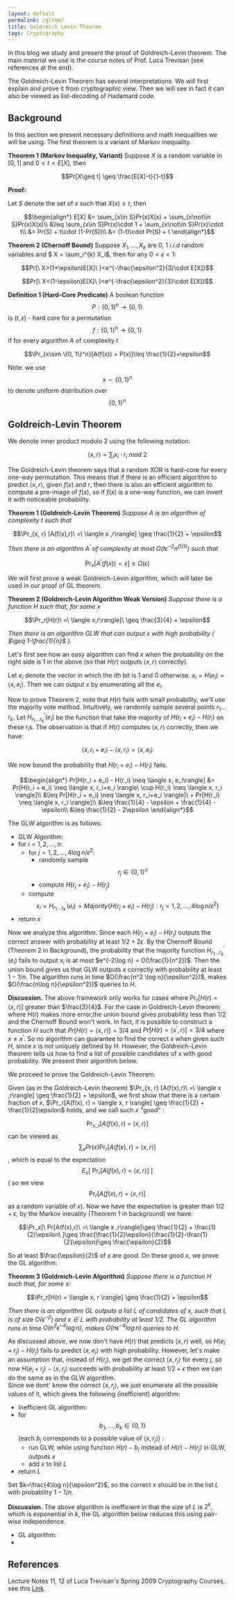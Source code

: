 ```yaml
---
layout: default
permalink: /glthm/
title: Goldreich Levin Theorem
tags: Cryptography
---
```


In this blog we study and present the proof of Goldreich-Levin theorem. The main material we use is the  course notes of Prof. Luca Trevisan (see references at the end).  

The Goldreich-Levin Theorem has several interpretations. We will first explain and prove it from cryptographic view. Then we will see in fact it can also be viewed as list-decoding of Hadamard code.

## Background
In this section we present necessary definitions and math inequalities we will be using. The first theorem is a variant of Markov inequality.  

**Theorem 1 (Markov Inequality, Variant)** Suppose $X$ is a random variable in $[0, 1]$ and $0<t<E[X]$, then  

$$Pr[X\geq t] \geq \frac{E[X]-t}{1-t}$$

**Proof:**  
 
Let $S$ denote the set of $x$ such that $X(x)\geq t$, then

$$\begin{align*} 
E[X] &= \sum_{x\in S}Pr(x)X(x) + \sum_{x\not\in S}Pr(x)X(x)\\ 
 &\leq \sum_{x\in S}Pr(x)\cdot 1 + \sum_{x\not\in S}Pr(x)\cdot t\\
 &= Pr(S) + t\cdot (1-Pr(S))\\
 &= (1-t)\cdot Pr(S) + t
\end{align*}$$ 

**Theorem 2 (Chernoff Bound)**  Suppose $X_1, \ldots, X_k$ are 0, 1 *i.i.d* random variables and $ X = \sum_i^{k} X_i$, then for any $0<\epsilon<1$:  

$$Pr[\ X>(1+\epsilon)E[X]\ ]<e^{-\frac{\epsilon^2}{3}\cdot E[X]}$$  

$$Pr[\ X<(1-\epsilon)E[X]\ ]<e^{-\frac{\epsilon^2}{3}\cdot E[X]}$$

**Definition 1 (Hard-Core Predicate)** A boolean function $$P: \{0, 1 \}^n \rightarrow \{0, 1\}$$ is $(t, \epsilon)$ - hard core for a permutation $$f: \{0,1\}^n \rightarrow \{0,1\}$$ if for every algorithm $A$ of complexity $t$  

$$\Pr_{x\sim \{0, 1\}^n}[A(f(x)) = P(x)]\leq \frac{1}{2}+\epsilon$$

Note: we use $$x\sim \{0, 1\}^n$$ to denote uniform distribution over $$\{0, 1\}^n$$


## Goldreich-Levin Theorem

We denote inner product modulo 2 using the following notation:  

$$\langle x,r\rangle = \sum_i x_i\cdot r_i\ mod\ 2$$


The Goldreich-Levin theorem says that a random XOR is hard-core for every one-way permutation. This means that if there is an efficient algorithm to predict $\langle x, r\rangle$, given $f(x)$ and $r$, then there is also an efficient algorithm to compute a pre-image of $f(x)$, so if $f(x)$ is a one-way function, we can invert it with noticeable probability.   

**Theorem 1 (Goldreich-Levin Theorem)** *Suppose $A$ is an algorithm of complexity $t$ such that*  

$$\Pr_{x, r} [A(f(x),r)\ =\ \langle x ,r\rangle] \geq \frac{1}{2} + \epsilon$$  

*Then there is an algorithm $A^\prime$ of complexity at most $O(t\epsilon^{-2}n^{O(1)})$ such that* 

$$\Pr_x[A^\prime(f(x)) = x] \geq \Omega(\epsilon)$$

We will first prove a weak Goldreich-Levin algorithm, which will later be used in our proof of GL theorem.

**Theorem 2 (Goldreich-Levin Algorithm Weak Version)** *Suppose there is a function $H$ such that, for some $x$*  

$$\Pr_r[H(r)\ =\ \langle x,r\rangle]\ \geq \frac{3}{4} + \epsilon$$

*Then there is an algorithm $GLW$ that can output $x$ with high probability ( $\geq 1-\frac{1}{n}$ ).*  

Let's first see how an easy algorithm can find $x$ when the probability on the right side is 1 in the above (so that $H(r)$ outputs $\langle x,r\rangle$ correctly).  

Let $e_i$ denote the vector in which the $i$th bit is 1 and 0 otherwise. $x_i = H(e_i) = \langle x, e_i \rangle$. Then we can output $x$ by enumerating all the $e_i$.   

Now to prove Theorem 2, note that $H(r)$ fails with small probability, we'll use the majority vote method. Intuitively,  we randomly sample several points $r_1 \ldots r_k$. Let $H^\prime_{r_1 \ldots r_k}(e_i)$ be the function that take the majority of  $H(r_i+e_i) - H(r_i)$ on these $r_i$s. The observation is that if $H(r)$ computes $\langle x, r\rangle$ correctly, then we have:

$$ \langle x, r_i+e_i \rangle - \langle x, r_i \rangle = \langle x, e_i\rangle$$

We now bound the probability that $H(r_i + e_i) - H(r_i)$ fails.  

$$\begin{align*}
  Pr[H(r_i + e_i) - H(r_i) \neq  \langle x, e_i\rangle] &= Pr[H(r_i + e_i) \neq \langle x, r_i+e_i \rangle\ \cup H(r_i) \neq \langle x, r_i \rangle]\\
  &\leq Pr[H(r_i + e_i) \neq \langle x, r_i+e_i \rangle]\ + Pr[H(r_i) \neq \langle x, r_i \rangle]\\
  &\leq \frac{1}{4} - \epsilon + \frac{1}{4} - \epsilon\\
  &\leq \frac{1}{2} - 2\epsilon
 \end{align*}$$
 
The GLW algorithm is as follows:
 
 * GLW Algorithm:
 * for $i= 1, 2, \ldots , n$:  
     * for $j = 1, 2, \ldots , 4\log n/ \epsilon^2$:  
         * randomly sample $$r_j\in \{0, 1\}^n$$
         * compute $H(r_j + e_i) - H(r_j)$
     * compute $$x_i = H^\prime_{r_1 \ldots r_k}(e_i) = Majority\{H(r_j + e_i) - H(r_j): r_j = 1, 2, \ldots , 4\log n/ \epsilon^2 \}$$  
 * return $x$  

Now we analyze this algorithm. Since each $H(r_j + e_i) - H(r_j)$ outputs the correct answer with probability at least $1/2 + 2\epsilon$. By the Chernoff Bound (Theorem 2 in Background), the probability that the majority function $H^\prime_{r_1 \ldots r_k}(e_i)$ fails to output $x_i$ is at most $e^{-2\log n} = O(\frac{1}{n^2})$. Then the union bound gives us that GLW outputs $x$ correctly with probability at least $1-1/n$. The algorithm runs in time $O(\frac{n^2 \log n}{\epsilon^2})$, makes $O(\frac{n\log n}{\epsilon^2})$ queries to $H$.

**Discussion.** The above framework only works for cases where $\Pr_r[H(r) = \langle x, r \rangle]$ greater than $\frac{3}{4}$. For the case in Goldreich-Levin theorem where $H(r)$ makes more error,the union bound gives probability less than $1/2$ and the Chernoff Bound won't work. In fact, it is possible to construct a function $H$ such that $Pr[H(r) = \langle x, r\rangle] = 3/4$ and $Pr[H(r) = \langle x^\prime, r\rangle] = 3/4$ where $x \neq x^\prime$. So no algorithm can guarantee to find the correct $x$ when given such $H$, since $x$ is not uniquely defined by $H$. However, the Goldreich-Levin theorem tells us how to find a list of possible candidates of $x$ with good probability. We present their algorithm below.    

We proceed to prove the Goldreich-Levin Theorem.

Given (as in the Goldreich-Levin theorem) $\Pr_{x, r} [A(f(x),r)\ =\ \langle x ,r\rangle] \geq \frac{1}{2} + \epsilon$, we first show that there is a certain fraction of $x$,  $\Pr_r[A(f(x), r) = \langle x, r \rangle] \geq \frac{1}{2} + \frac{1}{2}\epsilon$ holds, and we call such $x$ "good" :   

$$\Pr_{x, r} [A(f(x),r)\ =\ \langle x ,r\rangle]$$ can be viewed as $$\sum_x Pr(x)\Pr_r[A(f(x),r)\ =\ \langle x ,r\rangle]$$,  which is equal to the expectation $$ E_x[\ \Pr_r[A(f(x),r)\ =\ \langle x ,r\rangle]\ ]$$ ( so we view $$\Pr_r[A(f(x),r)\ =\ \langle x ,r\rangle]$$ as a random variable of $x$). Now we have the expectation is greater than $1/2 + \epsilon$, by the Markov ineuality (Theorem 1 in background) we have:  

$$\Pr_x[\ Pr[A(f(x),r)\ =\ \langle x ,r\rangle]\geq \frac{1}{2} + \frac{1}{2}\epsilon\ ]\geq \frac{\frac{1}{2}\epsilon}{\frac{1}{2}-\frac{1}{2}\epsilon}\geq \frac{\epsilon}{2}$$

So at least $\frac{\epsilon}{2}$ of $x$ are good. On these good $x$, we prove the GL algorithm:  

**Theorem 3 (Goldreich-Levin Algorithm)**
*Suppose there is a function $H$ such that, for some $x$:*

$$\Pr_r[H(r) = \langle x, r \rangle] \geq \frac{1}{2} + \epsilon$$

*Then there is an algorithm GL outputs a list $L$ of candidates of $x$, such that $L$ is of size $O(\epsilon^{-2})$ and $x\in L$ with probability  at least $1/2$. The GL algorithm runs in time $O(n^2 \epsilon^{-4} \log n)$, makes $O(n\epsilon^{-4}\log n)$ queries to $H$.*  

As discussed above, we now don't have $H(r)$ that predicts $\langle x, r \rangle$ well, so $H(e_i+r_j) - H(r_j)$ fails to predict $\langle x, e_i \rangle$ with high probability. However, let's make an assumption that, instead of $H(r_j)$, we get the correct $\langle x, r_j \rangle$ for every $j$, so now $H(e_i+r_j) - \langle x, r_j \rangle$ succeeds with probability at least $1/2 + \epsilon$ then we can do the same as in the GLW algorithm.   
Since we dont' know the correct $\langle x, r_j \rangle$, we just enumerate all the possible values of it, which gives the following (inefficient) algorithm:

* Inefficient GL algorithm:  
* for $$b_1, \ldots, b_k \in \{0, 1\}$$ (each $b_j$ corresponds to a possible value of $\langle x, r_j \rangle$) :  
    * run GLW, while using function $H(r) - b_j$ instead of $H(r)-H(r_j)$ in GLW, outputs $x$
    * add $x$ to list $L$
* return $L$

Set $k=\frac{4\log n}{\epsilon^2}$, so the correct $x$ should be in the list $L$ with probability $1- 1/n$.  

**Discussion.** The above algorithm is inefficient in that the size of $L$ is $2^k$, which is exponential in $k$, the GL algorithm below reduces this using pair-wise independence.

* GL algorithm:
* 

## References
Lecture Notes 11, 12 of Luca Trevisan's Spring 2009 Cryptography Courses, see this [Link](https://people.eecs.berkeley.edu/~luca/cs276/#notes).